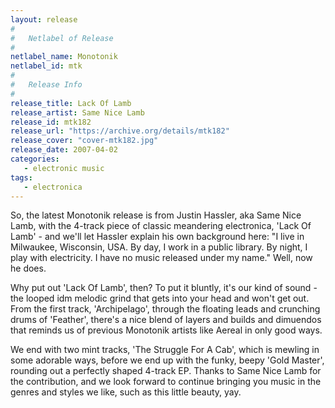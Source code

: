 ```yaml
---
layout: release
#
#   Netlabel of Release
#
netlabel_name: Monotonik
netlabel_id: mtk
#
#   Release Info
#
release_title: Lack Of Lamb
release_artist: Same Nice Lamb
release_id: mtk182
release_url: "https://archive.org/details/mtk182"
release_cover: "cover-mtk182.jpg"
release_date: 2007-04-02
categories:
   - electronic music
tags:
   - electronica
---
```

So, the latest Monotonik release is from Justin Hassler, aka Same Nice Lamb, with the 4-track piece of classic meandering electronica, 'Lack Of Lamb' - and we'll let Hassler explain his own background here: "I live in Milwaukee, Wisconsin, USA. By day, I work in a public library. By night, I play with electricity. I have no music released under my name." Well, now he does.

Why put out 'Lack Of Lamb', then? To put it bluntly, it's our kind of sound - the looped idm melodic grind that gets into your head and won't get out. From the first track, 'Archipelago', through the floating leads and crunching drums of 'Feather', there's a nice blend of layers and builds and dimuendos that reminds us of previous Monotonik artists like Aereal in only good ways.

We end with two mint tracks, 'The Struggle For A Cab', which is mewling in some adorable ways, before we end up with the funky, beepy 'Gold Master', rounding out a perfectly shaped 4-track EP. Thanks to Same Nice Lamb for the contribution, and we look forward to continue bringing you music in the genres and styles we like, such as this little beauty, yay.

